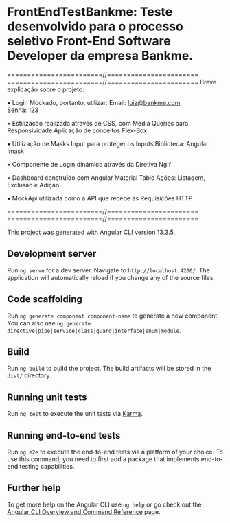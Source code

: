 # FrontEndTestBankme: Teste desenvolvido para o processo seletivo Front-End Software Developer da empresa Bankme.

========================//=======================
========================//=======================
Breve explicação sobre o projeto:

•	Login Mockado, portanto, utilizar:
Email: luiz@bankme.com	
Senha: 123

•	Estilização realizada através de CSS, com Media Queries para Responsividade
Aplicação de conceitos Flex-Box

•	Utilização de Masks Input para proteger os Inputs 
Biblioteca: Angular Imask

•	Componente de Login dinâmico através da Diretiva NgIf

•	Dashboard construído com Angular Material Table
Ações: Listagem, Exclusão e Adição.

•	MockApi utilizada como a API que recebe as Requisições HTTP

========================//=======================
========================//=======================

This project was generated with [Angular CLI](https://github.com/angular/angular-cli) version 13.3.5.

## Development server

Run `ng serve` for a dev server. Navigate to `http://localhost:4200/`. The application will automatically reload if you change any of the source files.

## Code scaffolding

Run `ng generate component component-name` to generate a new component. You can also use `ng generate directive|pipe|service|class|guard|interface|enum|module`.

## Build

Run `ng build` to build the project. The build artifacts will be stored in the `dist/` directory.

## Running unit tests

Run `ng test` to execute the unit tests via [Karma](https://karma-runner.github.io).

## Running end-to-end tests

Run `ng e2e` to execute the end-to-end tests via a platform of your choice. To use this command, you need to first add a package that implements end-to-end testing capabilities.

## Further help

To get more help on the Angular CLI use `ng help` or go check out the [Angular CLI Overview and Command Reference](https://angular.io/cli) page.



